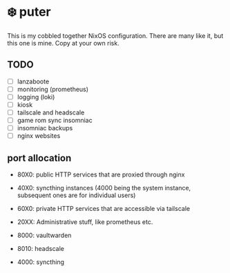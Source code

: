 # :snowflake: puter

This is my cobbled together NixOS configuration. There are many like it, but this one is mine. Copy at your own risk.

## TODO

- [ ] lanzaboote
- [ ] monitoring (prometheus)
- [ ] logging (loki)
- [ ] kiosk
- [ ] tailscale and headscale
- [ ] game rom sync insomniac
- [ ] insomniac backups
- [ ] nginx websites

## port allocation

* 80X0: public HTTP services that are proxied through nginx
* 40X0: syncthing instances (4000 being the system instance, subsequent ones are for individual users)
* 60X0: private HTTP services that are accessible via tailscale
* 20XX: Administrative stuff, like prometheus etc.

* 8000: vaultwarden
* 8010: headscale

* 4000: syncthing
